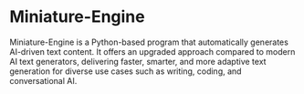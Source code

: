 # Miniature-Engine
Miniature-Engine is a Python-based program that automatically generates AI-driven text content. It offers an upgraded approach compared to modern AI text generators, delivering faster, smarter, and more adaptive text generation for diverse use cases such as writing, coding, and conversational AI.
